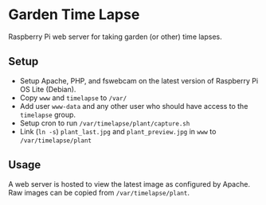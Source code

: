 # Garden Time Lapse

Raspberry Pi web server for taking garden (or other) time lapses.

## Setup
- Setup Apache, PHP, and fswebcam on the latest version of Raspberry Pi OS Lite (Debian).
- Copy `www` and `timelapse` to `/var/`
- Add user `www-data` and any other user who should have access to the `timelapse` group.
- Setup cron to run `/var/timelapse/plant/capture.sh`
- Link (`ln -s`) `plant_last.jpg` and `plant_preview.jpg` in `www` to `/var/timelapse/plant`

## Usage
A web server is hosted to view the latest image as configured by Apache.  Raw images can be copied from `/var/timelapse/plant`.
